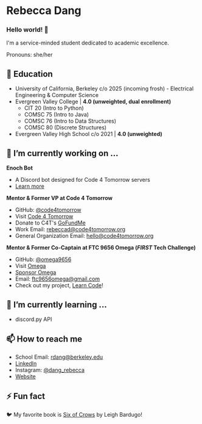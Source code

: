 # Rebecca Dang

### Hello world! 👋

I'm a service-minded student dedicated to academic excellence.

Pronouns: she/her

## 🍎 Education

- University of California, Berkeley c/o 2025 (incoming frosh) - Electrical Engineering & Computer Science
- Evergreen Valley College \| **4.0 (unweighted, dual enrollment)**
  - CIT 20 (Intro to Python)
  - COMSC 75 (Intro to Java)
  - COMSC 76 (Intro to Data Structures)
  - COMSC 80 (Discrete Structures)
- Evergreen Valley High School c/o 2021 \| **4.0 (unweighted)**

## 🔭 I’m currently working on ...

**Enoch Bot**
* A Discord bot designed for Code 4 Tomorrow servers
* [Learn more](https://enoch.code4tomorrow.org)

**Mentor & Former VP at Code 4 Tomorrow**
* GitHub: [@code4tomorrow](https://github.com/code4tomorrow)
* Visit [Code 4 Tomorrow](https://code4tomorrow.org)
* Donate to C4T's [GoFundMe](https://gf.me/u/x4zn9m)
* Work Email: [rebeccad@code4tomorrow.org](mailto:rebeccad@code4tomorrow.org)
* General Organization Email: [hello@code4tomorrow.org](mailto:hello@code4tomorrow.org)

**Mentor & Former Co-Captain at FTC 9656 Omega (*FIRST* Tech Challenge)**
* GitHub: [@omega9656](https://github.com/omega9656)
* Visit [Omega](https://omegarobotics.wordpress.com)
* [Sponsor Omega](https://bit.ly/sponsoromega)
* Email: [ftc9656omega@gmail.com](mailto:ftc9656omega@gmail.com)
* Check out my project, [Learn Code](https://omega9656.github.io/learn-code)!


## 🌱 I’m currently learning ...

- discord.py API

## 📫 How to reach me
- School Email: [rdang@berkeley.edu](mailto:rdang@berkeley.edu)
- [LinkedIn](https://linkedin.com/in/dang-rebecca)
- Instagram: [@dang_rebecca](https://instagram.com/dang_rebecca)
- [Website](https://phrdang.github.io)


## ⚡ Fun fact

🐦 My favorite book is [Six of Crows](https://www.goodreads.com/book/show/23437156-six-of-crows) by Leigh Bardugo!


<!--
Here are some ideas to get you started:
- 👯 I’m looking to collaborate on ...
- 🤔 I’m looking for help with ...
- 💬 Ask me about ...
-->
